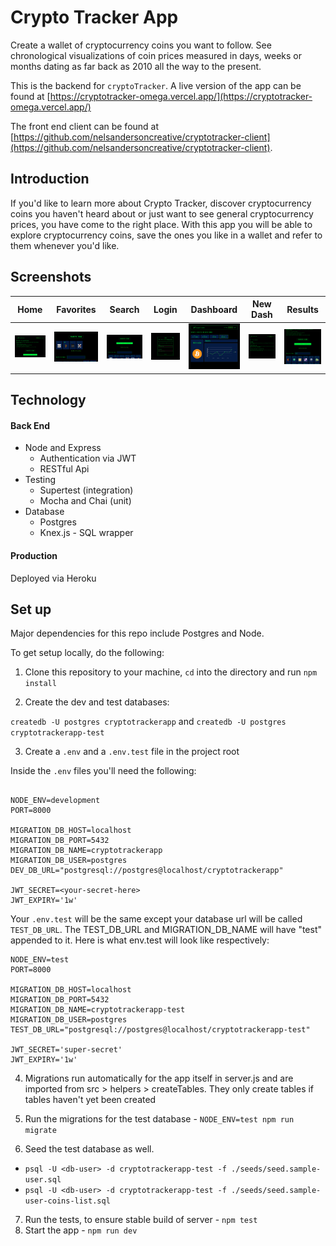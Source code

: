 # Crypto Tracker App

Create a wallet of cryptocurrency coins you want to follow.  See chronological visualizations of coin prices measured in days, weeks or months dating as far back as 2010 all the way to the present.

This is the backend for `cryptoTracker`.  A live version of the app can be found at [https://cryptotracker-omega.vercel.app/](https://cryptotracker-omega.vercel.app/)

The front end client can be found at [https://github.com/nelsandersoncreative/cryptotracker-client](https://github.com/nelsandersoncreative/cryptotracker-client).

## Introduction

If you'd like to learn more about Crypto Tracker, discover cryptocurrency coins you haven't heard about or just want to see general cryptocurrency prices, you have come to the right place. With this app you will be able to explore cryptocurrency coins, save the ones you like in a wallet and refer to them whenever you'd like.

## Screenshots

| Home       | Favorites   | Search     | Login       | Dashboard   | New Dash   | Results     |
|------------|-------------|------------|-------------|-------------|------------|-------------|
| <img src="/assets/cryptotracker-home-public.png" width="250"> | <img src="/assets/cryptotracker-home-favorites-public.png" width="250"> | <img src="/assets/cryptotracker-home-search-public.png" width="250"> | <img src="/assets/cryptotracker-login.png" width="250"> | <img src="/assets/cryptotracker-dashboard.png" width="250"> | <img src="/assets/cryptotracker-dashfiller.png" width="250"> | <img src="/assets/cryptotracker-search-query-public.png" width="250"> |

## Technology

#### Back End

* Node and Express
  * Authentication via JWT
  * RESTful Api
* Testing
  * Supertest (integration)
  * Mocha and Chai (unit)
* Database
  * Postgres
  * Knex.js - SQL wrapper

#### Production

Deployed via Heroku


## Set up

Major dependencies for this repo include Postgres and Node.

To get setup locally, do the following:

1. Clone this repository to your machine, `cd` into the directory and run `npm install`


2. Create the dev and test databases: 

`createdb -U postgres cryptotrackerapp`
and 
`createdb -U postgres cryptotrackerapp-test`


3. Create a `.env` and a `.env.test` file in the project root

Inside the `.env` files you'll need the following:

````

NODE_ENV=development
PORT=8000

MIGRATION_DB_HOST=localhost
MIGRATION_DB_PORT=5432
MIGRATION_DB_NAME=cryptotrackerapp
MIGRATION_DB_USER=postgres
DEV_DB_URL="postgresql://postgres@localhost/cryptotrackerapp"

JWT_SECRET=<your-secret-here>
JWT_EXPIRY='1w'

````

Your `.env.test` will be the same except your database url will be called `TEST_DB_URL`. The TEST_DB_URL and MIGRATION_DB_NAME will have "test" appended to it.  Here is what env.test will look like respectively:

````
NODE_ENV=test
PORT=8000

MIGRATION_DB_HOST=localhost
MIGRATION_DB_PORT=5432
MIGRATION_DB_NAME=cryptotrackerapp-test
MIGRATION_DB_USER=postgres
TEST_DB_URL="postgresql://postgres@localhost/cryptotrackerapp-test"

JWT_SECRET='super-secret'
JWT_EXPIRY='1w'

````

4. Migrations run automatically for the app itself in server.js and are imported from src > helpers > createTables.  They only create tables if tables haven't yet been created

5. Run the migrations for the test database - `NODE_ENV=test npm run migrate`

6. Seed the test database as well.

* `psql -U <db-user> -d cryptotrackerapp-test -f ./seeds/seed.sample-user.sql`
* `psql -U <db-user> -d cryptotrackerapp-test -f ./seeds/seed.sample-user-coins-list.sql`

7. Run the tests, to ensure stable build of server - `npm test`
8. Start the app - `npm run dev`